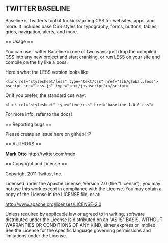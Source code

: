 TWITTER BASELINE
----------------
Baseline is Twitter's toolkit for kickstarting CSS for websites, apps, and more. It includes base CSS styles for typography, forms, buttons, tables, grids, navigation, alerts, and more.


== Usage ==

You can use Twitter Baseline in one of two ways: just drop the compiled CSS into any new project and start cranking, or run LESS on your site and compile on the fly like a boss.

Here's what the LESS version looks like:

    <link rel="stylesheet/less" type="text/css" href="lib/global.less">
    <script src="less.js" type="text/javascript"></script>

Or if you prefer, the standard css way:

    <link rel="stylesheet" type="text/css" href="baseline-1.0.0.css">

For more info, refer to the docs!


== Reporting bugs ==

Please create an issue here on github! :P


== AUTHORS ==

**Mark Otto**
http://twitter.com/mdo


== Copyright and License ==

Copyright 2011 Twitter, Inc.

Licensed under the Apache License, Version 2.0 (the "License");
you may not use this work except in compliance with the License.
You may obtain a copy of the License in the LICENSE file, or at:

   http://www.apache.org/licenses/LICENSE-2.0

Unless required by applicable law or agreed to in writing, software
distributed under the License is distributed on an "AS IS" BASIS,
WITHOUT WARRANTIES OR CONDITIONS OF ANY KIND, either express or implied.
See the License for the specific language governing permissions and
limitations under the License.